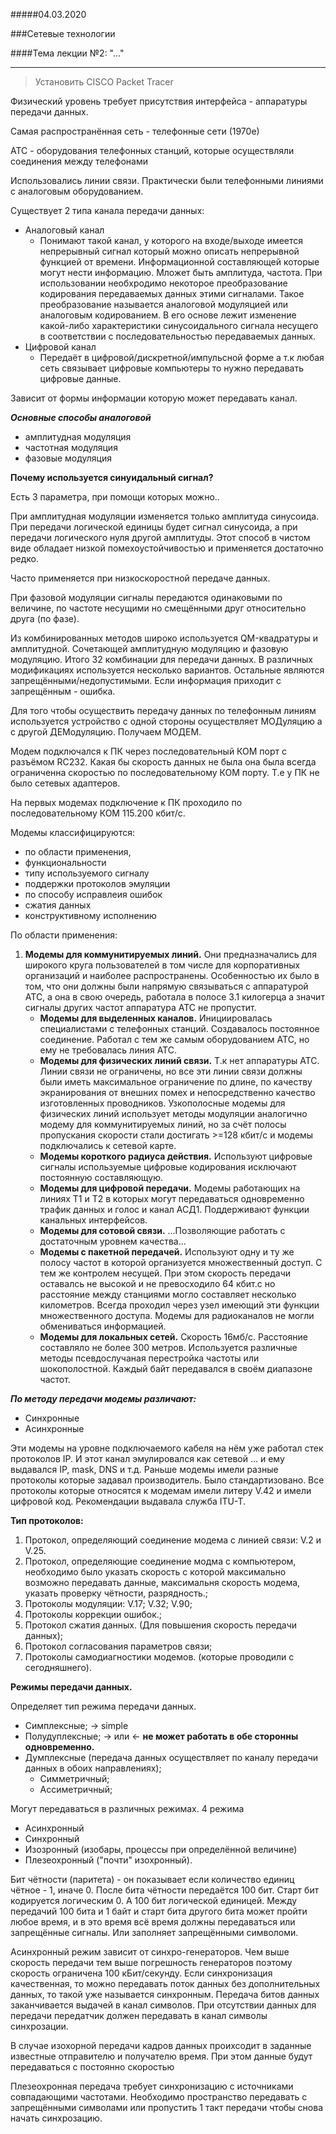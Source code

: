 #####04.03.2020

###Сетевые технологии

####Тема лекции №2: "..."
***

> Установить CISCO Packet Tracer

Физический уровень требует присутствия интерфейса - аппаратуры передачи данных.

Самая распространённая сеть - телефонные сети (1970е)

АТС - оборудования телефонных станций, которые осуществляли соединения между телефонами

Использовались линии связи. Практически были телефонными линиями с аналоговым оборудованием.

Существует 2 типа канала передачи данных:
+ Аналоговый канал
    * Понимают такой канал, у которого на входе/выходе имеется непрерывный сигнал который можно описать непрерывной функцией от времени.
    Информационной составляющей которые могут нести информацию. Мложет быть амплитуда, частота. При использовании необхродимо некоторое преобразование кодирования передаваемых данных этими сигналами. Такое преобразование называется аналоговой модуляцией или аналоговым кодированием. В его основе лежит изменение какой-либо характеристики синусоидального сигнала несущего в соответствии с последовательностью передаваемых данных.
+ Цифровой канал
    * Передаёт в цифровой/дискретной/импульсной форме а т.к любая сеть связывает цифровые компьютеры то нужно передавать цифровые данные.

Зависит от формы информации которую может передавать канал.

***Основные способы аналоговой***

* амплитудная модуляция
* частотная модуляция
* фазовые модуляция

**Почему используется синуидальный сигнал?**

Есть 3 параметра, при помощи которых можно..

При амплитудная модуляции изменяется только амплитуда синусоида. При передачи логической единицы будет сигнал синусоида, а при передачи логического нуля другой амплитуды.
Этот способ в чистом виде обладает низкой помехоустойчивостью и применяется достаточно редко.

Часто применяется при низкоскоростной передаче данных.

При фазовой модуляции сигналы передаются одинаковыми по величине, по частоте несущими но смещёнными друг относительно друга (по фазе).

Из комбинированных методов широко используется QM-квадратуры и амплитудной. Сочетающей амплитудную модуляцию и фазовую модуляцию. Итого 32 комбинации для передачи данных.
В различных модификациях используется несколько вариантов. Остальные являются запрещёнными/недопустимыми. Если информация приходит с запрещённым - ошибка.

Для того чтобы осуществить передачу данных по  телефонным линиям используется устройство с одной стороны осуществляет МОДуляцию а с другой ДЕМодуляцию. Получаем МОДЕМ.

Модем подключался к ПК через последовательный КОМ порт с разъёмом RC232. Какая бы скорость данных не была она была всегда ограниченна скоростью по последовательному КОМ порту. Т.е у ПК не было сетевых адаптеров. 

На первых модемах подключение к ПК проходило по последовательному КОМ 115.200 кбит/с.

Модемы классифицируются:
+ по области применения, 
+ функциональности 
+ типу используемого сигналу
+ поддержки протоколов эмуляции
+ по способу исправлеия ошибок
+ сжатия данных
+ конструктивному исполнению  

По области применения:
1) **Модемы для коммунитируемых линий.** Они предназначались для широкого круга пользователей в том числе для корпоративных организаций и наиболее распространены. Особенностью их было в том, что они должны были напрямую связываться с аппаратурой АТС, а она в свою очередь, работала в полосе 3.1 килогерца а значит сигналы других частот аппаратура АТС не пропустит.
    + **Модемы для выделенных каналов.** Инициировалась специалистами с телефонных станций. Создавалось постоянное соединение. Работал с тем же самым оборудованием АТС, но ему не требовалась линия АТС.
    + **Модемы для физических линий связи.** Т.к нет аппаратуры АТС. Линии связи не ограничены, но все эти линии связи должны были иметь максимальное ограничение по длине, по качеству экранирования от внешних помех и непосредственно качество изготовленных проводников.
    Узкополосные модемы для физических линий использует методы модуляции аналогично модему для коммунитируемых линий, но за счёт полосы пропускания скорости стали достигать >=128 кбит/с и модемы подключались к сетевой карте.
    + **Модемы короткого радиуса действия.** Используют цифровые сигналы используемые цифровые кодирования исключают постоянную составляющую.
    + **Модемы для цифровой передачи.** Модемы работающих на линиях Т1 и Т2 в которых могут передаваться одновременно трафик данных и голос и канал АСД1. Поддерживают функции канальных интерфейсов.
    + **Модемы для сотовой связи.** ...Позволяющие работать с достаточным уровнем качества...
    + **Модемы с пакетной передачей.** Используют одну и ту же полосу частот в которой организуется множественный доступ. С тем же контролем несущей. При этом скорость передачи оставалсь не высокой и не превосходило 64 кбит.с но расстояние между станциями могло составляет несколько километров. Всегда проходил через узел имеющий эти функции множественного доступа. Модемы для радиоканалов не могли обмениваться информацией.
    + **Модемы для локальных сетей.** Скорость 16мб/с. Расстояние составляло не более 300 метров. Используется различные методы псевдослучаная перестройка частоты или шокополостной. Каждый байт передавался в своём диапазоне частот.

***По методу передачи модемы различают:***
+ Синхронные
+ Асинхронные

Эти модемы на уровне подключаемого кабеля на нём уже работал стек протоколов IP. И этот канал эмулировался как сетевой ... и ему выдавался IP, mask, DNS и т.д.
Раньше модемы имели разные протоколы которые задавал производитель. Было стандартизовано. Все протоколы которые относятся к модемам имели литеру V.42 и имели цифровой код. Рекомендации выдавала служба ITU-T.

**Тип протоколов:**
1) Протокол, определяющий соединение модема с линией связи: V.2 и V.25.
2) Протокол, определяющие соединение модма с компьютером, необходимо было указать скорость с которой максимально возможно передавать данные, максимальня скорость модема, указать проверку чётности, разрядность.;
3) Протоколы модуляции: V.17; V.32; V.90; 
4) Протоколы коррекции ошибок.;
5) Протокол сжатия данных. (Для повышения скорость передачи данных);
6) Протокол согласования параметров связи;
7) Протоколы самодиагностики модемов. (которые проводили с сегодняшнего).

**Режимы передачи данных.**

Определяет тип режима передачи данных.
* Симплексные; -> simple 
* Полудуплексные; -> или <- **не может работать в обе сторонны одновременно.**
*  Думплексные (передача данных осуществляет по каналу передачи данных в обоих направлениях);
    + Симметричный;
    + Ассиметричный;

Могут передаваться в различных режимах. 4 режима

+ Асинхронный
+ Синхронный
+ Изозронный (изобары, процессы при определённой величине)
+ Плезеохронный ("почти" изохронный).

Бит чётности (паритета) - он показывает если количество единиц чётное - 1, иначе 0.
После бита чётности передаётся 100 бит. Старт бит кодируется логическим 0. А 100 бит логической единицей.
Между передачий 100 бита и 1 байт и старт бита другого бита может пройти любое время, и в это время всё время должны передаваться или запрещённые сигналы. Или заполняет запрещёнными символоми.

Асинхронный режим зависит от синхро-генераторов. Чем выше скорость передачи тем выше погрешность генераторов поэтому скорость ограничена 100 кБит/секунду. Если синхронизация качественная, то можно передавать поток данных без дополнительных данных, то такой уже называется синхронным.
Передача битов данных заканчивается выдачей в канал символов. При отсутствии данных для передачи передатчик должен передавать в канал символы синхрозации.

В случае изохорной передачи кадров данных проихсодит в заданные известные отправителю и получателю время. При этом данные будут передаваться с постоянно скоростью

Плезеохронная передача требует синхронизацию с источниками совпадающими частотами. Необходимо пространство передавать с запрещёнными символами или пропустить 1 такт передачи чтобы снова начать синхрозацию.

